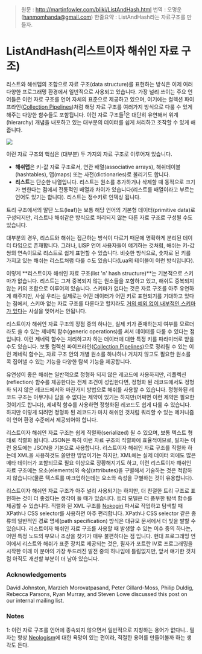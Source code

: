 > 원문 : http://martinfowler.com/bliki/ListAndHash.html
> 번역 : 오명운(hanmomhanda@gmail.com)
> 한줄요약 : ListAndHash라는 자료구조를 만들자.

# ListAndHash(리스트이자 해쉬인 자료 구조)

리스트와 해쉬맵의 조합으로 자료 구조(data structure)를 표현하는 방식은 이제 여러 다양한 프로그래밍 환경에서 일반적으로 사용되고 있습니다. 가장 널리 쓰이는 주요 언어들은 이런 자료 구조를 언어 자체의 표준으로 제공하고 있으며, 여기에는 컬렉션 파이프라인([Collection Pipelines](http://martinfowler.com/articles/collection-pipeline/))처럼 해당 자료 구조를 여러가지 방식으로 다룰 수 있게 해주는 다양한 함수들도 포함됩니다. 이런 자료 구조들<sup>[1]('#1')</sup>은 대단히 유연해서 위계(hierarchy) 개념을 내포하고 있는 대부분의 데이터를 쉽게 처리하고 조작할 수 있게 해줍니다.

![](http://martinfowler.com/bliki/images/listAndHash/listAndHash-01.png)

이런 자료 구조의 핵심은 (대부분) 두 가지의 자료 구조로 이루어져 있습니다.

- **해쉬맵**은 키-값 자료 구조로서, 연관 배열(associative arrays), 해쉬테이블(hashtables), 맵(maps) 또는 사전(dictionaries)로 불리기도 합니다.
- **리스트**는 단순한 나열입니다. 리스트는 원소를 추가하거나 삭제할 때 동적으로 크기가 변한다는 점에서 전통적인 배열과 차이가 있습니다(리스트를 배열이라고 부르는 언어도 있기는 합니다). 리스트는 정수키로 인덱싱 됩니다.

트리 구조에서의 말단 노드(leaf)는 보통 해당 언어의 기본형 데이터(primitive data)로 구성되지만, 리스트나 해쉬같은 방식으로 처리되지 않는 다른 자료 구조로 구성될 수도 있습니다.

대부분의 경우, 리스트와 해쉬는 접근하는 방식이 다르기 때문에 명확하게 분리된 데이터 타입으로 존재합니다. 그러나, LISP 언어 사용자들이 얘기하는 것처럼, 해쉬는 키-값 쌍의 연속이므로 리스트로 쉽게 표현할 수 있습니다. 비슷한 방식으로, 숫자로 된 키를 가지고 있는 해쉬는 리스트처럼 다룰 수도 있습니다(Lua의 테이블이 이런 방식입니다).

이렇게 **리스트이자 해쉬인 자료 구조(list 'n' hash structure)**는 기본적으로 스키마가 없습니다. 리스트는 그저 중복되지 않는 원소들을 포함하고 있고, 해쉬도 중복되지 않는 키의 조합으로 이루어져 있습니다. 스키마가 없다는 것은 자료 구조를 아주 유연하게 해주지만, 사실 우리는 실제로는 어떤 데이터가 어떤 키로 표현되기를 기대하고 있다는 점에서, 스키마 없는 자료 구조를 다룬다고 할지라도 [거의 예외 없이 내부적인 스키마가 있다](http://martinfowler.com/articles/schemaless/#implicit-schema)는 사실을 잊어서는 안됩니다. 

리스트이자 해쉬인 자료 구조의 장점 중의 하나는, 실제 키가 존재하는지 여부를 모르더라도 쓸 수 있는 제네릭 함수(generic operations)를 써서 데이터를 다룰 수 있다는 점입니다. 이런 제네릭 함수는 처리하고자 하는 데이터에 대한 특정 키를 파라미터로 받을 수도 있습니다. 보통 컬렉션 파이프라인([Collection Pipelines](http://martinfowler.com/articles/collection-pipeline/))으로 정리될 수 있는 이런 제네릭 함수는, 자료 구조 안의 개별 원소를 하나하나 거치지 않고도 필요한 원소를 콕 집어낼 수 있는 기능을 다양한 탐색 기능을 제공합니다.

유연성이 좋은 해쉬는 일반적으로 정형화 되지 않은 레코드에 사용하지만, 리플렉션(reflection) 함수를 제공한다는 전제 조건이 성립한다면, 정형화 된 레코드에서도 정형화 되지 않은 레코드에서와 마찬가지 방법으로 해쉬를 사용할 수 있습니다. 정형화된 레코드 구조는 아무거나 담을 수 없다는 제약이 있기는 하지만(어쩌면 이런 제약은 필요한 것이기도 합니다), 제네릭 함수를 사용하면 정형화된 레코드도 쉽게 다룰 수 있습니다. 하지만 이렇게 되려면 정형화 된 레코드가 마치 해쉬인 것처럼 쿼리할 수 있는 메커니즘이 언어 환경 수준에서 제공되어야 합니다.

리스트이자 해쉬인 자료 구조는 쉽게 직렬화(serialized) 될 수 있으며, 보통 텍스트 형태로 직렬화 됩니다. JSON은 특히 이런 자료 구조의 직렬화에 효율적이므로, 필자는 이런 용도에는 JSON을 기본으로 사용합니다. 리스트이자 해쉬인 자료 구조를 직렬화 하는데 XML을 사용하것도 쓸만한 방법이기는 하지만, XML에는 실제 데이터 외에도 많은 메타 데이터가 포함되므로 필요 이상으로 장황해지기도 하고, 이런 리스트이자 해쉬인 자료 구조에는 요소(elements)와 속성(attributes)을 구별해서 기술하는 것은 적합하지 않습니다(물론 텍스트를 마크업하는데는 요소와 속성을 구별하는 것이 유용합니다).

리스트이자 해쉬인 자료 구조가 아주 널리 사용되기는 하지만, 더 친절한 트리 구조로 표현하는 것이 더 좋겠다는 생각이 들 때가 있습니다. 트리 모델은 더 풍부한 탐색 함수를 제공할 수 있습니다. 직렬화 된 XML 구조를 [Nokogiri](http://www.rubydoc.info/github/sparklemotion/nokogiri) 파서로 작업하고 탐색할 때 XPath나 CSS selector를 사용하면 아주 편리합니다.  XPath나 CSS selector 같은 종류의 일반적인 경로 명세(path specification) 방식은 대규모 문서에서 더 빛을 발할 수 있습니다. 리스트이자 해쉬인 자료 구조를 사용할 때 발생할 수 있는 이슈 중의 하나는, 어떤 특정 노드의 부모나 조상을 찾기가 매우 불편하다는 점 입니다. 현대 프로그래밍 언어에서 리스트와 해쉬가 표준 장치로 제공되는 것은, 필자가 포트란 IV로 프로그래밍을 시작한 이래 이 분야의 가장 두드러진 발전 중의 하나임에 틀림없지만, 앞서 얘기한 것처럼 아직도 개선할 부분이 더 남아 있습니다.

### Acknowledgements

David Johnston, Marzieh Morovatpasand, Peter Gillard-Moss, Philip Duldig, Rebecca Parsons, Ryan Murray, and Steven Lowe discussed this post on our internal mailing list.

### Notes

<a name='#1'>1</a>: 이런 자료 구조를 언어에 종속되지 않으면서 일반적으로 지칭하는 용어가 없다니.. 필자는 항상 [Neologism](http://martinfowler.com/bliki/Neologism.html)에 대한 욕망이 있는 편이라, 적절한 용어를 만들어볼까 하는 생각도 든다.